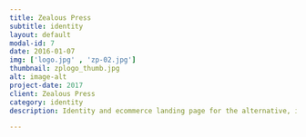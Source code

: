 ```yaml
---
title: Zealous Press
subtitle: identity
layout: default
modal-id: 7
date: 2016-01-07
img: ['logo.jpg' , 'zp-02.jpg']
thumbnail: zplogo_thumb.jpg
alt: image-alt
project-date: 2017
client: Zealous Press
category: identity
description: Identity and ecommerce landing page for the alternative, independent publishing house, Zealous Press.</a>

---
```

